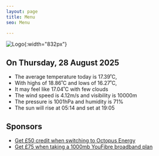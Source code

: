```yaml
---
layout: page
title: Menu
seo: Menu

---
```


![Logo](/images/logo.jpg){:width="832px"}

<!-- weather_marker starts -->
## On Thursday, 28 August 2025

- The average temperature today is 17.39˚C,
- With highs of 18.86˚C and lows of 16.27˚C,
- It may feel like 17.04˚C with few clouds
- The wind speed is 4.12m/s and visibility is 10000m
- The pressure is 1001hPa and humidity is 71%
- The sun will rise at 05:14 and set at 19:05

<!-- weather_marker ends -->

## Sponsors

- [Get £50 credit when switching to Octopus Energy](https://bit.ly/3oD1nnS)
- [Get £75 when taking a 1000mb YouFibre broadband plan](https://aklam.io/91zWhU?)
